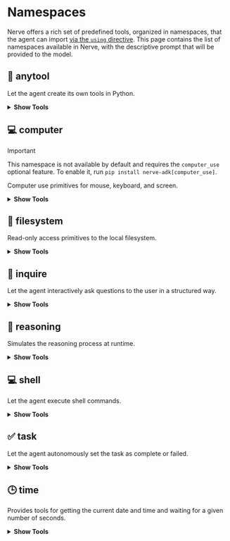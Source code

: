 # Namespaces

Nerve offers a rich set of predefined tools, organized in namespaces, that the agent can import [via the `using` directive](index.md#usage). This page contains the list of namespaces available in Nerve, with the descriptive prompt that will be provided to the model.

## 🔧 anytool

Let the agent create its own tools in Python.

<details>
<summary><b>Show Tools</b></summary>

### `create_tool`

<pre>Create a new tool or redefine an existing one by defining it as an annotated Python function.
    Use this tool to implement the missing functionalities you need to perform your task.</pre>

**Parameters**

* `code` <i>(<class 'str'>)</i>: The Python code to create the tool.
</details>

## 💻 computer

> [!IMPORTANT]
> This namespace is not available by default and requires the `computer_use` optional feature.
> To enable it, run `pip install nerve-adk[computer_use]`.

Computer use primitives for mouse, keyboard, and screen.

<details>
<summary><b>Show Tools</b></summary>

### `get_cursor_position`

<pre>Get the current mouse position.</pre>

### `keyboard_press_hotkeys`

<pre>Press one or more hotkeys on the keyboard.</pre>

**Parameters**

* `keys` <i>(<class 'str'>)</i>: The hotkey sequence to press (like 'ctrl+shift+cmd+space')
### `keyboard_type`

<pre>Type the given text on the keyboard.</pre>

**Parameters**

* `text` <i>(<class 'str'>)</i>: The text to type
### `mouse_double_click`

<pre>Double click the left mouse button at the current mouse position.</pre>

### `mouse_left_click`

<pre>Click the left mouse button at the current mouse position.</pre>

### `mouse_left_click_drag`

<pre>Click and drag the left mouse button from the current mouse position to the given coordinates.</pre>

**Parameters**

* `x` <i>(<class 'int'>)</i>: The x coordinate to move to
* `y` <i>(<class 'int'>)</i>: The y coordinate to move to
### `mouse_middle_click`

<pre>Click the middle mouse button at the current mouse position.</pre>

### `mouse_move`

<pre>Move the mouse to the given coordinates.</pre>

**Parameters**

* `x` <i>(<class 'int'>)</i>: The x coordinate to move to
* `y` <i>(<class 'int'>)</i>: The y coordinate to move to
### `mouse_right_click`

<pre>Click the right mouse button at the current mouse position.</pre>

### `mouse_scroll`

<pre>Scroll the mouse wheel in the given direction.</pre>

**Parameters**

* `x` <i>(<class 'int'>)</i>: The x coordinate to move to
* `y` <i>(<class 'int'>)</i>: The y coordinate to move to
### `screenshot`

<pre>Take a screenshot of the current screen.</pre>

</details>

## 📂 filesystem

Read-only access primitives to the local filesystem.

<details>
<summary><b>Show Tools</b></summary>

### `list_folder_contents`

<pre>List the contents of a folder on disk.</pre>

**Parameters**

* `path` <i>(<class 'str'>)</i>: The path to the folder to list
### `read_file`

<pre>Read the contents of a file from disk.</pre>

**Parameters**

* `path` <i>(<class 'str'>)</i>: The path to the file to read
</details>

## 💬 inquire

Let the agent interactively ask questions to the user in a structured way.

<details>
<summary><b>Show Tools</b></summary>

### `ask_for_confirmation`

<pre>Ask a confirmation question to the user.</pre>

**Parameters**

* `question` <i>(<class 'str'>)</i>: The question to ask the user.
* `default` <i>(<class 'bool'>)</i>: The default answer to the question.
### `ask_for_multiple_choice`

<pre>Ask a multiple choice question to the user.</pre>

**Parameters**

* `question` <i>(<class 'str'>)</i>: The question to ask the user.
* `choices` <i>(list[str])</i>: The choices to offer the user.
### `ask_for_single_choice`

<pre>Ask a single choice question to the user.</pre>

**Parameters**

* `question` <i>(<class 'str'>)</i>: The question to ask the user.
* `choices` <i>(list[str])</i>: The choices to offer the user.
### `ask_question`

<pre>Ask a question to the user.</pre>

**Parameters**

* `question` <i>(<class 'str'>)</i>: The question to ask the user.
</details>

## 🧠 reasoning

Simulates the reasoning process at runtime.

<details>
<summary><b>Show Tools</b></summary>

### `clear_thoughts`

<pre>If the reasoning process proved wrong, inconsistent or ineffective, clear your thoughts and start again.</pre>

### `think`

<pre>Adhere strictly to this reasoning framework, ensuring thoroughness, precision, and logical rigor.

    ## Problem Decomposition

    Break the query into discrete, sequential steps.
    Explicitly state assumptions and context.

    ## Stepwise Analysis

    Address each step individually.
    Explain the rationale, principles, or rules applied (e.g., mathematical laws, linguistic conventions).
    Use examples, analogies, or intermediate calculations to illustrate reasoning.

    ## Validation & Error Checking

    Verify logical consistency at each step.
    Flag potential oversights, contradictions, or edge cases.
    Confirm numerical accuracy (e.g., recompute calculations).

    ## Synthesis & Conclusion

    Integrate validated steps into a coherent solution.
    Summarize key insights and ensure the conclusion directly addresses the original query.</pre>

**Parameters**

* `thought` <i>(<class 'str'>)</i>: A thought to think about
</details>

## 💻 shell

Let the agent execute shell commands.

<details>
<summary><b>Show Tools</b></summary>

### `shell`

<pre>Execute a shell command on the local computer and return the output. Non interactive shell with a timeout of 30 seconds.</pre>

**Parameters**

* `command` <i>(<class 'str'>)</i>: The shell command to execute
</details>

## ✅ task

Let the agent autonomously set the task as complete or failed.

<details>
<summary><b>Show Tools</b></summary>

### `task_complete_success`

<pre>When your objective has been reached use this tool to set the task as complete.</pre>

**Parameters**

* `reason` <i>(str | None)</i>: Optional reason why the task is complete or report of conclusive information.
### `task_failed`

<pre>Use this tool if you determine that the given goal or task is impossible given the information you have.</pre>

**Parameters**

* `reason` <i>(<class 'str'>)</i>: The reason why the task is impossible
</details>

## 🕒 time

Provides tools for getting the current date and time and waiting for a given number of seconds.

<details>
<summary><b>Show Tools</b></summary>

### `current_time_and_date`

<pre>Get the current date and time.</pre>

### `wait`

<pre>Wait for a given number of seconds.</pre>

**Parameters**

* `seconds` <i>(<class 'int'>)</i>: The number of seconds to wait
</details>

